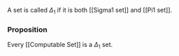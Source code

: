A set is called $\Delta_{1}$ if it is both [[Sigma1 set]] and [[Pi1 set]].
### Proposition
Every [[Computable Set]] is a $\Delta_{1}$ set.
